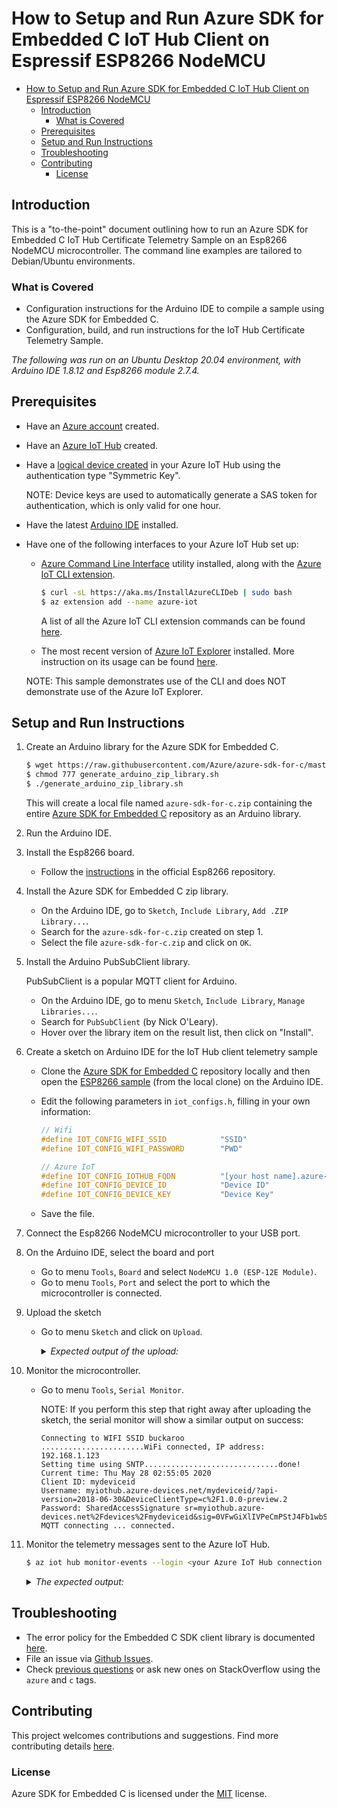 # How to Setup and Run Azure SDK for Embedded C IoT Hub Client on Espressif ESP8266 NodeMCU

- [How to Setup and Run Azure SDK for Embedded C IoT Hub Client on Espressif ESP8266 NodeMCU](#how-to-setup-and-run-azure-sdk-for-embedded-c-iot-hub-client-on-espressif-esp8266-nodemcu)
  - [Introduction](#introduction)
    - [What is Covered](#what-is-covered)
  - [Prerequisites](#prerequisites)
  - [Setup and Run Instructions](#setup-and-run-instructions)
  - [Troubleshooting](#troubleshooting)
  - [Contributing](#contributing)
    - [License](#license)

## Introduction

This is a "to-the-point" document outlining how to run an Azure SDK for Embedded C IoT Hub Certificate Telemetry Sample on an Esp8266 NodeMCU microcontroller. The command line examples are tailored to Debian/Ubuntu environments.

### What is Covered

- Configuration instructions for the Arduino IDE to compile a sample using the Azure SDK for Embedded C.
- Configuration, build, and run instructions for the IoT Hub Certificate Telemetry Sample.

_The following was run on an Ubuntu Desktop 20.04 environment, with Arduino IDE 1.8.12 and Esp8266 module 2.7.4._

## Prerequisites

- Have an [Azure account](https://azure.microsoft.com/) created.
- Have an [Azure IoT Hub](https://docs.microsoft.com/azure/iot-hub/iot-hub-create-through-portal) created.
- Have a [logical device created](https://docs.microsoft.com/azure/iot-hub/iot-hub-create-through-portal#register-a-new-device-in-the-iot-hub) in your Azure IoT Hub using the authentication type "Symmetric Key".

    NOTE: Device keys are used to automatically generate a SAS token for authentication, which is only valid for one hour.

- Have the latest [Arduino IDE](https://www.arduino.cc/en/Main/Software) installed.
- Have one of the following interfaces to your Azure IoT Hub set up:
  - [Azure Command Line Interface](https://docs.microsoft.com/cli/azure/install-azure-cli?view=azure-cli-latest) utility installed, along with the [Azure IoT CLI extension](https://github.com/Azure/azure-iot-cli-extension).

    ```bash
    $ curl -sL https://aka.ms/InstallAzureCLIDeb | sudo bash
    $ az extension add --name azure-iot
    ```

    A list of all the Azure IoT CLI extension commands can be found [here](https://docs.microsoft.com/cli/azure/iot?view=azure-cli-latest).

  - The most recent version of [Azure IoT Explorer](https://github.com/Azure/azure-iot-explorer/releases) installed. More instruction on its usage can be found [here](https://docs.microsoft.com/azure/iot-pnp/howto-use-iot-explorer).

  NOTE: This sample demonstrates use of the CLI and does NOT demonstrate use of the Azure IoT Explorer.

## Setup and Run Instructions

1. Create an Arduino library for the Azure SDK for Embedded C.

    ```bash
    $ wget https://raw.githubusercontent.com/Azure/azure-sdk-for-c/master/sdk/samples/iot/aziot_esp8266/generate_arduino_zip_library.sh
    $ chmod 777 generate_arduino_zip_library.sh
    $ ./generate_arduino_zip_library.sh
    ```

    This will create a local file named `azure-sdk-for-c.zip` containing the entire [Azure SDK for Embedded C](https://github.com/Azure/azure-sdk-for-c) repository as an Arduino library.

2. Run the Arduino IDE.

3. Install the Esp8266 board.

    - Follow the [instructions](https://github.com/esp8266/Arduino#installing-with-boards-manager) in the official Esp8266 repository.

4. Install the Azure SDK for Embedded C zip library.

    - On the Arduino IDE, go to `Sketch`, `Include Library`, `Add .ZIP Library...`.
    - Search for the `azure-sdk-for-c.zip` created on step 1.
    - Select the file `azure-sdk-for-c.zip` and click on `OK`.

5. Install the Arduino PubSubClient library.

    PubSubClient is a popular MQTT client for Arduino.

    - On the Arduino IDE, go to menu `Sketch`, `Include Library`, `Manage Libraries...`.
    - Search for `PubSubClient` (by Nick O'Leary).
    - Hover over the library item on the result list, then click on "Install".

6. Create a sketch on Arduino IDE for the IoT Hub client telemetry sample

    - Clone the [Azure SDK for Embedded C](https://github.com/Azure/azure-sdk-for-c) repository locally and then open the [ESP8266 sample](https://github.com/Azure/azure-sdk-for-c/blob/master/sdk/samples/iot/aziot_esp8266) (from the local clone) on the Arduino IDE.

    - Edit the following parameters in `iot_configs.h`, filling in your own information:

        ```c
        // Wifi
        #define IOT_CONFIG_WIFI_SSID            "SSID"
        #define IOT_CONFIG_WIFI_PASSWORD        "PWD"

        // Azure IoT
        #define IOT_CONFIG_IOTHUB_FQDN          "[your host name].azure-devices.net"
        #define IOT_CONFIG_DEVICE_ID            "Device ID"
        #define IOT_CONFIG_DEVICE_KEY           "Device Key"
        ```

    - Save the file.

7. Connect the Esp8266 NodeMCU microcontroller to your USB port.

8. On the Arduino IDE, select the board and port

    - Go to menu `Tools`, `Board` and select `NodeMCU 1.0 (ESP-12E Module)`.
    - Go to menu `Tools`, `Port` and select the port to which the microcontroller is connected.

9. Upload the sketch

    - Go to menu `Sketch` and click on `Upload`.

        <details><summary><i>Expected output of the upload:</i></summary>
        <p>

        Executable segment sizes:
        IROM   : 361788          - code in flash         (default or ICACHE_FLASH_ATTR)
        IRAM   : 26972   / 32768 - code in IRAM          (ICACHE_RAM_ATTR, ISRs...)
        DATA   : 1360  )         - initialized variables (global, static) in RAM/HEAP
        RODATA : 2152  ) / 81920 - constants             (global, static) in RAM/HEAP
        BSS    : 26528 )         - zeroed variables      (global, static) in RAM/HEAP
        Sketch uses 392272 bytes (37%) of program storage space. Maximum is 1044464 bytes.
        Global variables use 30040 bytes (36%) of dynamic memory, leaving 51880 bytes for local variables. Maximum is 81920 bytes.
        /home/user/.arduino15/packages/esp8266/tools/python3/3.7.2-post1/python3 /home/user/.arduino15/packages/esp8266/hardware/esp8266/2.7.1/tools/upload.py --chip esp8266 --port /dev/ttyUSB0 --baud 230400 --before default_reset --after hard_reset write_flash 0x0 /tmp/arduino_build_826987/azure_iot_hub_telemetry.ino.bin
        esptool.py v2.8
        Serial port /dev/ttyUSB0
        Connecting....
        Chip is ESP8266EX
        Features: WiFi
        Crystal is 26MHz
        MAC: dc:4f:22:5e:a7:09
        Uploading stub...
        Running stub...
        Stub running...
        Changing baud rate to 230400
        Changed.
        Configuring flash size...
        Auto-detected Flash size: 4MB
        Compressed 396432 bytes to 292339...

        Writing at 0x00000000... (5 %)
        Writing at 0x00004000... (11 %)
        Writing at 0x00008000... (16 %)
        Writing at 0x0000c000... (22 %)
        Writing at 0x00010000... (27 %)
        Writing at 0x00014000... (33 %)
        Writing at 0x00018000... (38 %)
        Writing at 0x0001c000... (44 %)
        Writing at 0x00020000... (50 %)
        Writing at 0x00024000... (55 %)
        Writing at 0x00028000... (61 %)
        Writing at 0x0002c000... (66 %)
        Writing at 0x00030000... (72 %)
        Writing at 0x00034000... (77 %)
        Writing at 0x00038000... (83 %)
        Writing at 0x0003c000... (88 %)
        Writing at 0x00040000... (94 %)
        Writing at 0x00044000... (100 %)
        Wrote 396432 bytes (292339 compressed) at 0x00000000 in 13.0 seconds (effective 243.4 kbit/s)...
        Hash of data verified.

        Leaving...
        Hard resetting via RTS pin...

        </p>
        </details>

10. Monitor the microcontroller.

    - Go to menu `Tools`, `Serial Monitor`.

        NOTE: If you perform this step that right away after uploading the sketch, the serial monitor will show a similar output on success:

        ```text
        Connecting to WIFI SSID buckaroo
        .......................WiFi connected, IP address:
        192.168.1.123
        Setting time using SNTP..............................done!
        Current time: Thu May 28 02:55:05 2020
        Client ID: mydeviceid
        Username: myiothub.azure-devices.net/mydeviceid/?api-version=2018-06-30&DeviceClientType=c%2F1.0.0-preview.2
        Password: SharedAccessSignature sr=myiothub.azure-devices.net%2Fdevices%2Fmydeviceid&sig=0VFwGiXlIVPeCmPStJ4Fb1wbS8o2W8p1vzIOt%2B8K2eE%3D&se=1590620105
        MQTT connecting ... connected.
        ```

11. Monitor the telemetry messages sent to the Azure IoT Hub.

    ```bash
    $ az iot hub monitor-events --login <your Azure IoT Hub connection string in quotes> --device-id <your device id>
    ```

    <details><summary><i>The expected output:</i></summary>
    <p>

    ```bash
    Starting event monitor, filtering on device: mydeviceid, use ctrl-c to stop...
    {
        "event": {
            "origin": "mydeviceid",
            "payload": "payload"
        }
    }
    {
        "event": {
            "origin": "mydeviceid",
            "payload": "payload"
        }
    }
    {
        "event": {
            "origin": "mydeviceid",
            "payload": "payload"
        }
    }
    {
        "event": {
            "origin": "mydeviceid",
            "payload": "payload"
        }
    }
    {
        "event": {
            "origin": "mydeviceid",
            "payload": "payload"
        }
    }
    {
        "event": {
            "origin": "mydeviceid",
            "payload": "payload"
        }
    }
    ^CStopping event monitor...
    ```

    </p>
    </details>

## Troubleshooting

- The error policy for the Embedded C SDK client library is documented [here](https://github.com/Azure/azure-sdk-for-c/blob/master/sdk/docs/iot/mqtt_state_machine.md#error-policy).
- File an issue via [Github Issues](https://github.com/Azure/azure-sdk-for-c/issues/new/choose).
- Check [previous questions](https://stackoverflow.com/questions/tagged/azure+c) or ask new ones on StackOverflow using the `azure` and `c` tags.

## Contributing

This project welcomes contributions and suggestions. Find more contributing details [here](https://github.com/Azure/azure-sdk-for-c/blob/master/CONTRIBUTING.md).

### License

Azure SDK for Embedded C is licensed under the [MIT](https://github.com/Azure/azure-sdk-for-c/blob/master/LICENSE) license.

